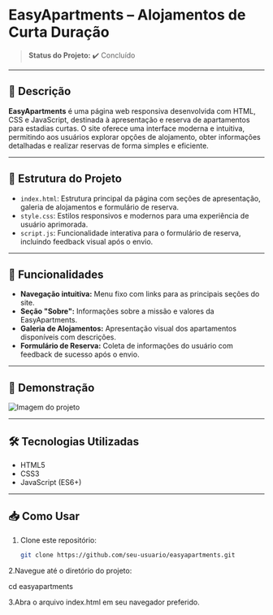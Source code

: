 # EasyApartments – Alojamentos de Curta Duração

> **Status do Projeto:** ✔️ Concluído

---

## 📌 Descrição

**EasyApartments** é uma página web responsiva desenvolvida com HTML, CSS e JavaScript, destinada à apresentação e reserva de apartamentos para estadias curtas. O site oferece uma interface moderna e intuitiva, permitindo aos usuários explorar opções de alojamento, obter informações detalhadas e realizar reservas de forma simples e eficiente.

---

## 🧱 Estrutura do Projeto

- `index.html`: Estrutura principal da página com seções de apresentação, galeria de alojamentos e formulário de reserva.
- `style.css`: Estilos responsivos e modernos para uma experiência de usuário aprimorada.
- `script.js`: Funcionalidade interativa para o formulário de reserva, incluindo feedback visual após o envio.

---

## 🚀 Funcionalidades

- **Navegação intuitiva:** Menu fixo com links para as principais seções do site.
- **Seção "Sobre":** Informações sobre a missão e valores da EasyApartments.
- **Galeria de Alojamentos:** Apresentação visual dos apartamentos disponíveis com descrições.
- **Formulário de Reserva:** Coleta de informações do usuário com feedback de sucesso após o envio.

---

## 📸 Demonstração

![Imagem do projeto](https://via.placeholder.com/800x400.png?text=EasyApartments+Demo)

---

## 🛠️ Tecnologias Utilizadas

- HTML5
- CSS3
- JavaScript (ES6+)

---

## 📥 Como Usar

1. Clone este repositório:

   ```bash
   git clone https://github.com/seu-usuario/easyapartments.git

2.Navegue até o diretório do projeto:   

cd easyapartments

3.Abra o arquivo index.html em seu navegador preferido.
